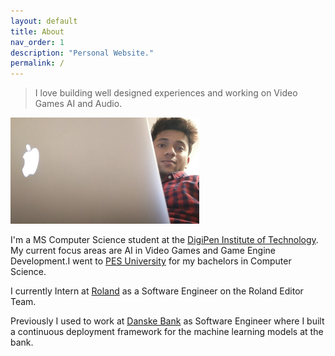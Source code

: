 ```yaml
---
layout: default
title: About
nav_order: 1
description: "Personal Website."
permalink: /
---
```


> I love building well designed experiences and working on Video Games AI and Audio.

<img width="60%" src = "assets/images/photo_03.jpeg">

I'm a MS Computer Science student at the [DigiPen Institute of Technology](https://www.digipen.edu). 
My current focus areas are AI in Video Games and Game Engine Development.I went to [PES University](https://www.pes.edu/) for my bachelors in Computer Science.

I currently Intern at [Roland](https://www.roland.com/us/) as a Software Engineer on the Roland Editor Team.

Previously I used to work at [Danske Bank](https://danskebank.com/) as Software Engineer where I built a continuous deployment framework for the machine learning models at the bank.